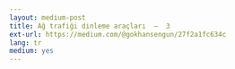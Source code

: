 ```yaml
---
layout: medium-post
title: Ağ trafiği dinleme araçları  —  3
ext-url: https://medium.com/@gokhansengun/27f2a1fc634c
lang: tr
medium: yes 
---
```

